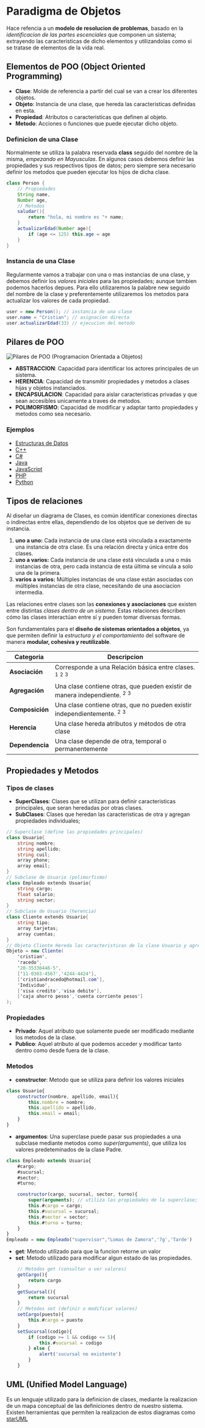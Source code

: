 # Paradigma de Objetos

Hace refencia a un __modelo de resolucion de problemas__, basado en la _identificacion de las partes escenciales_ que componen un sistema; extrayendo las caracteristicas de dicho elementos y utilizandolas como si se tratase de elementos de la vida real.

## Elementos de POO (Object Oriented Programming)

* __Clase__: Molde de referencia a partir del cual se van a crear los diferentes objetos.
* __Objeto__: Instancia de una clase, que hereda las caracteristicas definidas en esta.
* __Propiedad__: Atributos o caracteristicas que definen al objeto.
* __Metodo__: Acciones o funciones que puede ejecutar dicho objeto.

### Definicion de una Clase

Normalmente se utiliza la palabra reservada __class__ seguido del nombre de la misma, _empezando en Mayusculas_. En algunos casos debemos definir las propiedades y sus respectivos tipos de datos; pero siempre sera necesario definir los metodos que pueden ejecutar los hijos de dicha clase.

```Java
class Person {
    // Propiedades
    String name,
    Number age,
    // Metodos
    saludar(){
        return "hola, mi nombre es "+ name;
    }
    actualizarEdad(Number age){
        if (age <= 125) this.age = age
    }
}
```
### Instancia de una Clase

Regularmente vamos a trabajar con una o mas instancias de una clase, y debemos definir los _valores iniciales_ para las propiedades; aunque tambien podemos hacerlos depues. Para ello utilizaremos la palabre new seguido del nombre de la clase y preferentemente utilizaremos los metodos para actualizar los valores de cada propiedad. 

```java
user = new Person(); // instancia de una clase
user.name = "Cristian"; // asignacion directa
user.actualizarEdad(33) // ejecucion del metodo
```

## Pilares de POO

![Pilares de POO (Programacion Orientada a Objetos)](assets/poo_pillars.jpg)

* __ABSTRACCION__: Capacidad para identificar los actores principales de un sistema.
* __HERENCIA__: Capacidad de transmitir propiedades y metodos a clases hijas y objetos instanciados.
* __ENCAPSULACION__: Capacidad para aislar caracteristicas privadas y que sean accesibles unicamente a traves de metodos.
* __POLIMORFISMO__: Capacidad de modificar y adaptar tanto propiedades y metodos como sea necesario.

### Ejemplos

* [Estructuras de Datos](./examples/object.md)
* [C++](./examples/Person.cpp)
* [C#](./examples/Person.cs)
* [Java](./examples/Person.java)
* [JavaScript](./examples/Person.js)
* [PHP](./examples/Person.php)
* [Python](./examples/Person.py)


## Tipos de relaciones

Al diseñar un diagrama de Clases, es común identificar conexiones directas o indirectas entre ellas, dependiendo de los objetos que se deriven de su instancia.

1. __uno a uno:__ Cada instancia de una clase está vinculada a exactamente una instancia de otra clase. Es una relación directa y única entre dos clases.
1. __uno a varios:__ Cada instancia de una clase está vinculada a una o más instancias de otra, pero cada instancia de esta última se vincula a solo una de la primera.
1. __varios a varios:__ Múltiples instancias de una clase están asociadas con múltiples instancias de otra clase, necesitando de una asociacion intermedia.

Las relaciones entre clases son las __conexiones y asociaciones__ que existen entre distintas _clases dentro de un sistema_. Estas relaciones describen cómo las clases interactúan entre sí y pueden tomar diversas formas.

Son fundamentales para el __diseño de sistemas orientados a objetos__, ya que permiten definir la _estructura y el comportamiento_ del software de manera __modular, cohesiva y reutilizable__.

| Categoria | Descripcion |
|--|--|
| __Asociación__ | Corresponde a una Relación básica entre clases. $^1$ $^2$ $^3$ |
| __Agregación__ | Una clase contiene otras, que pueden existir de manera independiente. $^2$ $^3$ |
| __Composición__ | Una clase contiene otras, que no pueden existir independientemente. $^2$ $^3$ |
| __Herencia__ | Una clase hereda atributos y métodos de otra clase |
| __Dependencia__ | Una clase depende de otra, temporal o permanentemente |

## Propiedades y Metodos

### Tipos de clases
* __SuperClases__: Clases que se utilizan para definir caracteristicas principales, que seran heredadas por otras clases.
* __SubClases__: Clases que heredan las caracteristicas de otra y agregan propiedades individuales;

```c#
// Superclase (define las propiedades principales)
class Usuario{
    string nombre;
    string apellido;
    string cuil;
    array phone;
    array email;
}
// Subclase de Usuario (polimorfismo)
class Empleado extends Usuario{
    string cargo;
    float salario;
    string sector;
}
// Subclase de Usuario (herencia)
class Cliente extends Usuario{
    string tipo;
    array tarjetas;
    array cuentas;
}
// Objeto Cliente Hereda las caracteristicas de la clase Usuario y agregas las propias
Objeto = new Cliente(
    'cristian',
    'racedo',
    '20-35336446-5',
    ['11-0303-4567','4244-4424'],
    ['cristiandracedo@hotmail.com'],
    'Individuo',
    ['visa credito','visa debito'],
    ['caja ahorro pesos','cuenta corriente pesos']
);
```

### Propiedades

* __Privado__: Aquel atributo que solamente puede ser modificado mediante los metodos de la clase.
* __Publico__: Aquel atributo al que podemos acceder y modificar tanto dentro como desde fuera de la clase.

### Metodos

* __constructor__: Metodo que se utiliza para definir los valores iniciales

```js
class Usuario{
    constructor(nombre, apellido, email){
        this.nombre = nombre;
        this.apellido = apellido,
        this.email = email;
    }
}
```

* __argumentos__: Una superclase puede pasar sus propiedades a una subclase mediante metodos como _super(arguments)_, que utiliza los valores predeteminados de la clase Padre. 

```js
class Empleado extends Usuario{
    #cargo;
    #sucursal;
    #sector;
    #turno;

    constructor(cargo, sucursal, sector, turno){
        super(arguments); // utiliza las propiedades de la superclase;
        this.#cargo = cargo;
        this.#sucursal = sucursal;
        this.#sector = sector;
        this.#turno = turno;
    }
}
Empleado = new Empleado("supervisor","Lomas de Zamora",'7g','Tarde')
```

* __get__: Metodo utilizado para que la funcion retorne un valor
* __set__: Metodo utilizado para modificar algun estado de las propiedades.

```js
    // Metodos get (consultar o ver valores)
    getCargo(){
        return cargo
    }
    getSucursal(){
        return sucursal
    }
    // Metodos set (definir o modificar valores)
    setCargo(puesto){
        this.#cargo = puesto
    }
    setSucursal(codigo){
        if (codigo >= 1 && codigo <= 5){
            this.#sucursal = codigo
        } else {
            alert('sucursal no existente')
        }
    }
```

## UML (Unified Model Language)

Es un lenguaje utilizado para la definicion de clases, mediante la realizacion de un mapa conceptual de las definiciones dentro de nuestro sistema. Existen herramientas que permiten la realizacion de estos diagramas como [starUML](https://staruml.io)